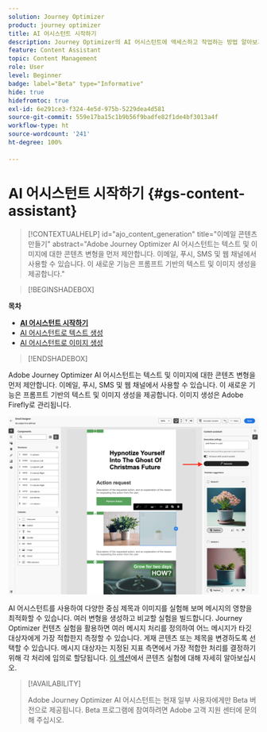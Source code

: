 ```yaml
---
solution: Journey Optimizer
product: journey optimizer
title: AI 어시스턴트 시작하기
description: Journey Optimizer의 AI 어시스턴트에 액세스하고 작업하는 방법 알아보기
feature: Content Assistant
topic: Content Management
role: User
level: Beginner
badge: label="Beta" type="Informative"
hide: true
hidefromtoc: true
exl-id: 6e291ce3-f324-4e5d-975b-5229dea4d581
source-git-commit: 559e17ba15c1b9b56f9badfe82f1de4bf3013a4f
workflow-type: ht
source-wordcount: '241'
ht-degree: 100%

---
```


# AI 어시스턴트 시작하기 {#gs-content-assistant}

>[!CONTEXTUALHELP]
>id="ajo_content_generation"
>title="이메일 콘텐츠 만들기"
>abstract="Adobe Journey Optimizer AI 어시스턴트는 텍스트 및 이미지에 대한 콘텐츠 변형을 먼저 제안합니다. 이메일, 푸시, SMS 및 웹 채널에서 사용할 수 있습니다. 이 새로운 기능은 프롬프트 기반의 텍스트 및 이미지 생성을 제공합니다."

>[!BEGINSHADEBOX]

**목차**

* **[AI 어시스턴트 시작하기](gs-generative.md)**
* [AI 어시스턴트로 텍스트 생성](generative-content.md)
* [AI 어시스턴트로 이미지 생성](generative-image.md)

>[!ENDSHADEBOX]

Adobe Journey Optimizer AI 어시스턴트는 텍스트 및 이미지에 대한 콘텐츠 변형을 먼저 제안합니다. 이메일, 푸시, SMS 및 웹 채널에서 사용할 수 있습니다. 이 새로운 기능은 프롬프트 기반의 텍스트 및 이미지 생성을 제공합니다. 이미지 생성은 Adobe Firefly로 관리됩니다.

![](assets/image-gen-ai.png)

AI 어시스턴트를 사용하여 다양한 중심 제목과 이미지를 실험해 보며 메시지의 영향을 최적화할 수 있습니다. 여러 변형을 생성하고 비교할 실험을 빌드합니다. Journey Optimizer 컨텐츠 실험을 활용하면 여러 메시지 처리를 정의하여 어느 메시지가 타깃 대상자에게 가장 적합한지 측정할 수 있습니다. 게재 콘텐츠 또는 제목을 변경하도록 선택할 수 있습니다. 메시지 대상자는 지정된 지표 측면에서 가장 적합한 처리를 결정하기 위해 각 처리에 임의로 할당됩니다. [이 섹션](../campaigns/content-experiment.md)에서 콘텐츠 실험에 대해 자세히 알아보십시오.

>[!AVAILABILITY]
>
>Adobe Journey Optimizer AI 어시스턴트는 현재 일부 사용자에게만 Beta 버전으로 제공됩니다. Beta 프로그램에 참여하려면 Adobe 고객 지원 센터에 문의해 주십시오.
